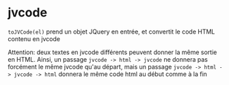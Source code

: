 # jvcode

`toJVCode(el)` prend un objet JQuery en entrée, et convertit le code HTML contenu en jvcode

Attention: deux textes en jvcode différents peuvent donner la même sortie en HTML. Ainsi, un passage `jvcode -> html -> jvcode` ne donnera pas forcément le même jvcode qu'au départ, mais un passage `jvcode -> html -> jvcode -> html` donnera le même code html au début comme à la fin
